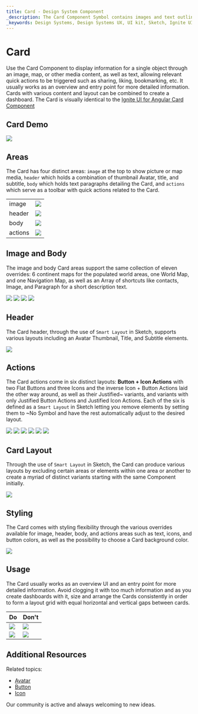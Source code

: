 ```yaml
---
title: Card - Design System Component
_description: The Card Component Symbol contains images and text outlining a single object, enhanced with relevant actions.
_keywords: Design Systems, Design Systems UX, UI kit, Sketch, Ignite UI for Angular, Sketch to Angular, Sketch to Angular, Angular, Angular Design System, Export code from Sketch, Design Kits for Angular, Sketch HTML, Sketch to HTML, Sketch UI kits
---
```


# Card

Use the Card Component to display information for a single object through an image, map, or other media content, as well as text, allowing relevant quick actions to be triggered such as sharing, liking, bookmarking, etc. It usually works as an overview and entry point for more detailed information. Cards with various content and layout can be combined to create a dashboard. The Card is visually identical to the [Ignite UI for Angular Card Component](https://www.infragistics.com/products/ignite-ui-angular/angular/components/card.html)

## Card Demo

<img class="responsive-img" src="../images/card_demo.png" srcset="../images/card_demo@2x.png 2x" />

## Areas

The Card has four distinct areas: `image` at the top to show picture or map media, `header` which holds a combination of thumbnail Avatar, title, and subtitle, `body` which holds text paragraphs detailing the Card, and `actions` which serve as a toolbar with quick actions related to the Card.

|         |                                                                                                |
| ------- | ---------------------------------------------------------------------------------------------- |
| image   | <img class="responsive-img" src="../images/card_media_image.png" srcset="../images/card_media_image@2x.png 2x" /> |
| header  | <img class="responsive-img" src="../images/card_header.png" srcset="../images/card_header@2x.png 2x" /> |
| body    | <img class="responsive-img" src="../images/card_body.png" srcset="../images/card_body@2x.png 2x" /> |
| actions | <img class="responsive-img" src="../images/card_actions_buttons_icons.png" srcset="../images/card_actions_buttons_icons@2x.png 2x" /> |

## Image and Body

The image and body Card areas support the same collection of eleven overrides: 6 continent maps for the populated world areas, one World Map, and one Navigation Map, as well as an Array of shortcuts like contacts, Image, and Paragraph for a short description text.

<img class="responsive-img" src="../images/card_media_worldmap.png" srcset="../images/card_media_worldmap@2x.png 2x" />

<img class="responsive-img" src="../images/card_media_nav.png" srcset="../images/card_media_nav@2x.png 2x" />

<img class="responsive-img" src="../images/card_media_image.png" srcset="../images/card_media_image@2x.png 2x" />

<img class="responsive-img" src="../images/card_body.png" srcset="../images/card_body@2x.png 2x" />

## Header

The Card header, through the use of `Smart Layout` in Sketch, supports various layouts including an Avatar Thumbnail, Title, and Subtitle elements.

<img class="responsive-img" src="../images/card_header.png" srcset="../images/card_header@2x.png 2x" />

## Actions

The Card actions come in six distinct layouts: **Button + Icon Actions** with two Flat Buttons and three Icons and the inverse Icon + Button Actions laid the other way around, as well as their Justified~ variants, and variants with only Justified Button Actions and Justified Icon Actions. Each of the six is defined as a `Smart Layout` in Sketch letting you remove elements by setting them to ~No Symbol and have the rest automatically adjust to the desired layout.

<img class="responsive-img" src="../images/card_actions_buttons_icons.png" srcset="../images/card_actions_buttons_icons@2x.png 2x" />

<img class="responsive-img" src="../images/card_actions_icons_buttons.png" srcset="../images/card_actions_icons_buttons@2x.png 2x" />

<img class="responsive-img" src="../images/card_actions_just_buttons_icons.png" srcset="../images/card_actions_just_buttons_icons@2x.png 2x" />

<img class="responsive-img" src="../images/card_actions_just_buttons.png" srcset="../images/card_actions_just_buttons@2x.png 2x" />

<img class="responsive-img" src="../images/card_actions_just_icons_buttons.png" srcset="../images/card_actions_just_icons_buttons@2x.png 2x" />

<img class="responsive-img" src="../images/card_actions_just_icons.png" srcset="../images/card_actions_just_icons@2x.png 2x" />

## Card Layout

Through the use of `Smart Layout` in Sketch, the Card can produce various layouts by excluding certain areas or elements within one area or another to create a myriad of distinct variants starting with the same Component initially.

<img class="responsive-img" src="../images/card_demo.png" srcset="../images/card_demo@2x.png 2x" />

## Styling

The Card comes with styling flexibility through the various overrides available for image, header, body, and actions areas such as text, icons, and button colors, as well as the possibility to choose a Card background color.

<img class="responsive-img" src="../images/card_styling.png" srcset="../images/card_styling@2x.png 2x" />

## Usage

The Card usually works as an overview UI and an entry point for more detailed information. Avoid clogging it with too much information and as you create dashboards with it, size and arrange the Cards consistently in order to form a layout grid with equal horizontal and vertical gaps between cards.

| Do                                                                         | Don't                                                                          |
| -------------------------------------------------------------------------- | ------------------------------------------------------------------------------ |
| <img class="responsive-img" src="../images/card_do1.png" srcset="../images/card_do1@2x.png 2x" /> | <img class="responsive-img" src="../images/card_dont1.png" srcset="../images/card_dont1@2x.png 2x" /> |
| <img class="responsive-img" src="../images/card_do2.png" srcset="../images/card_do2@2x.png 2x" /> | <img class="responsive-img" src="../images/card_dont2.png" srcset="../images/card_dont2@2x.png 2x" /> |

## Additional Resources

Related topics:

- [Avatar](avatar.md)
- [Button](button.md)
- [Icon](icon.md)
  <div class="divider--half"></div>

Our community is active and always welcoming to new ideas.
